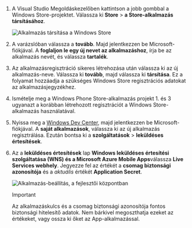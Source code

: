 
1. A Visual Studio Megoldáskezelőben kattintson a jobb gombbal a Windows Store-projektet. Válassza ki **Store** > **a Store-alkalmazás társításához**.

    ![Alkalmazás társítása a Windows Store](./media/app-service-mobile-register-wns/notification-hub-associate-win8-app.png)
2. A varázslóban válassza a **tovább**. Majd jelentkezzen be Microsoft-fiókjával. A **foglaljon le egy új nevet az alkalmazáshoz**, írja be az alkalmazás nevét, és válassza **tartalék**.
3. Az alkalmazásregisztráció sikeres létrehozása után válassza ki az új alkalmazás-neve. Válassza ki **tovább**, majd válassza ki **társítása**. Ez a folyamat hozzáadja a szükséges Windows Store regisztrációs adatokat az alkalmazásjegyzékhez.
4. Ismételje meg a Windows Phone Store-alkalmazás projekt 1. és 3 ugyanazt a korábban létrehozott regisztrációt a Windows Store-alkalmazás használatával.  
5. Nyissa meg a [Windows Dev Center](https://dev.windows.com/en-us/overview), majd jelentkezzen be Microsoft-fiókjával. A **saját alkalmazások**, válassza ki az új alkalmazás regisztrálása. Ezután bontsa ki a **szolgáltatások** > **leküldéses értesítések**.
6. Az a **leküldéses értesítések** lap **Windows leküldéses értesítési szolgáltatása (WNS) és a Microsoft Azure Mobile Apps**válassza **Live Services webhely**.  Jegyezze fel az értékét a **csomag biztonsági azonosítója** és a *aktuális* értékét **Application Secret**. 

    ![Alkalmazás-beállítás, a fejlesztői központban](./media/app-service-mobile-register-wns/mobile-services-win8-app-push-auth.png)

   > [!IMPORTANT]
   > Az alkalmazáskulcs és a csomag biztonsági azonosítója fontos biztonsági hitelesítő adatok. Nem bárkivel megoszthatja ezeket az értékeket, vagy ossza ki őket az App-alkalmazással.
   >
   >
